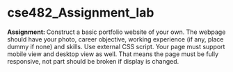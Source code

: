 # cse482_Assignment_lab

<b>Assignment: </b>
Construct a basic portfolio website of your own. The webpage should have your photo, career objective, working experience (if any, place dummy if none) and skills. Use external CSS script. Your page must support mobile view and desktop view as well. That means the page must be fully responsive, not part should be broken if display is changed.
